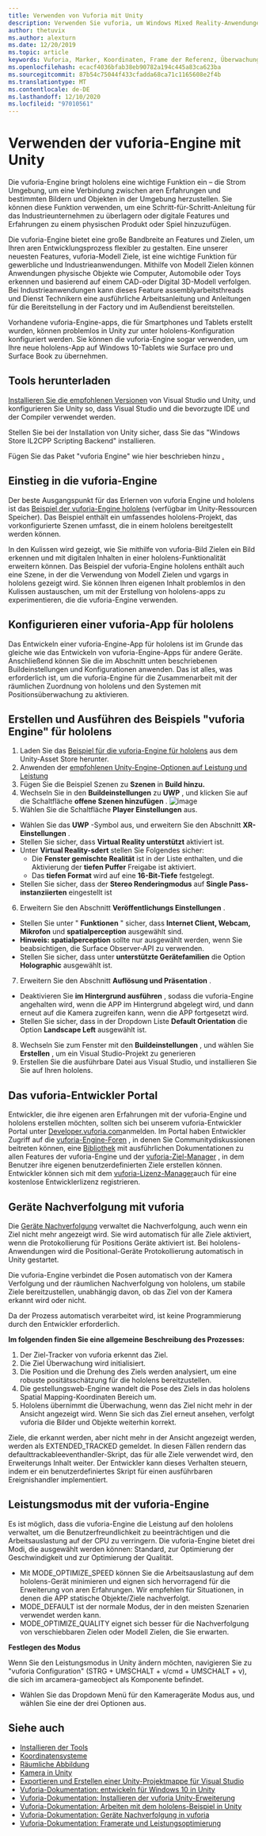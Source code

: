 ```yaml
---
title: Verwenden von Vuforia mit Unity
description: Verwenden Sie vuforia, um Windows Mixed Reality-Anwendungen in Unity zu erstellen.
author: thetuvix
ms.author: alexturn
ms.date: 12/20/2019
ms.topic: article
keywords: Vuforia, Marker, Koordinaten, Frame der Referenz, Überwachung, Mixed Reality-Headset, Windows Mixed Reality-Headset, Virtual Reality-Headset, Unity, hololens, Geräteüberwachung, Leistungsmodus, vuforia-Entwickler Portal
ms.openlocfilehash: ecacf4036bfab38eb90782a194c445a83ca623ba
ms.sourcegitcommit: 87b54c75044f433cfadda68ca71c1165608e2f4b
ms.translationtype: MT
ms.contentlocale: de-DE
ms.lasthandoff: 12/10/2020
ms.locfileid: "97010561"
---
```

# <a name="using-vuforia-engine-with-unity"></a>Verwenden der vuforia-Engine mit Unity

Die vuforia-Engine bringt hololens eine wichtige Funktion ein – die Strom Umgebung, um eine Verbindung zwischen aren Erfahrungen und bestimmten Bildern und Objekten in der Umgebung herzustellen. Sie können diese Funktion verwenden, um eine Schritt-für-Schritt-Anleitung für das Industrieunternehmen zu überlagern oder digitale Features und Erfahrungen zu einem physischen Produkt oder Spiel hinzuzufügen.

Die vuforia-Engine bietet eine große Bandbreite an Features und Zielen, um Ihren aren Entwicklungsprozess flexibler zu gestalten. Eine unserer neuesten Features, vuforia-Modell Ziele, ist eine wichtige Funktion für gewerbliche und Industrieanwendungen. Mithilfe von Modell Zielen können Anwendungen physische Objekte wie Computer, Automobile oder Toys erkennen und basierend auf einem CAD-oder Digital 3D-Modell verfolgen. Bei Industrieanwendungen kann dieses Feature assemblyarbeitsthreads und Dienst Technikern eine ausführliche Arbeitsanleitung und Anleitungen für die Bereitstellung in der Factory und im Außendienst bereitstellen.

Vorhandene vuforia-Engine-apps, die für Smartphones und Tablets erstellt wurden, können problemlos in Unity zur unter hololens-Konfiguration konfiguriert werden. Sie können die vuforia-Engine sogar verwenden, um Ihre neue hololens-App auf Windows 10-Tablets wie Surface pro und Surface Book zu übernehmen.


## <a name="get-the-tools"></a>Tools herunterladen

[Installieren Sie die empfohlenen Versionen](../install-the-tools.md) von Visual Studio und Unity, und konfigurieren Sie Unity so, dass Visual Studio und die bevorzugte IDE und der Compiler verwendet werden. 

Stellen Sie bei der Installation von Unity sicher, dass Sie das "Windows Store IL2CPP Scripting Backend" installieren.

Fügen Sie das Paket "vuforia Engine" wie hier beschrieben hinzu [.](https://library.vuforia.com/content/vuforia-library/en/articles/Solution/vuforia-engine-package-hosting-for-unity.html)

## <a name="getting-started-with-vuforia-engine"></a>Einstieg in die vuforia-Engine

Der beste Ausgangspunkt für das Erlernen von vuforia Engine und hololens ist das [Beispiel der vuforia-Engine hololens](https://assetstore.unity.com/packages/templates/packs/vuforia-hololens-sample-101553) (verfügbar im Unity-Ressourcen Speicher). Das Beispiel enthält ein umfassendes hololens-Projekt, das vorkonfigurierte Szenen umfasst, die in einem hololens bereitgestellt werden können.

In den Kulissen wird gezeigt, wie Sie mithilfe von vuforia-Bild Zielen ein Bild erkennen und mit digitalen Inhalten in einer hololens-Funktionalität erweitern können. Das Beispiel der vuforia-Engine hololens enthält auch eine Szene, in der die Verwendung von Modell Zielen und vgargs in hololens gezeigt wird. Sie können Ihren eigenen Inhalt problemlos in den Kulissen austauschen, um mit der Erstellung von hololens-apps zu experimentieren, die die vuforia-Engine verwenden.



## <a name="configuring-a-vuforia-app-for-hololens"></a>Konfigurieren einer vuforia-App für hololens

Das Entwickeln einer vuforia-Engine-App für hololens ist im Grunde das gleiche wie das Entwickeln von vuforia-Engine-Apps für andere Geräte. Anschließend können Sie die im Abschnitt unten beschriebenen Buildeinstellungen und Konfigurationen anwenden. Das ist alles, was erforderlich ist, um die vuforia-Engine für die Zusammenarbeit mit der räumlichen Zuordnung von hololens und den Systemen mit Positionsüberwachung zu aktivieren.

## <a name="build-and-run-the-vuforia-engine-sample-for-hololens"></a>Erstellen und Ausführen des Beispiels "vuforia Engine" für hololens
1.  Laden Sie das [Beispiel für die vuforia-Engine für hololens](https://assetstore.unity.com/packages/templates/packs/vuforia-hololens-sample-101553) aus dem Unity-Asset Store herunter.
2.  Anwenden der [empfohlenen Unity-Engine-Optionen auf Leistung und Leistung](performance-recommendations-for-unity.md)
3.  Fügen Sie die Beispiel Szenen zu **Szenen** in **Build hinzu.**
4.  Wechseln Sie in den **Buildeinstellungen** zu **UWP** , und klicken Sie auf die Schaltfläche **offene Szenen hinzufügen** .
![image](https://user-images.githubusercontent.com/45470042/89573103-173daa80-d7f8-11ea-9284-931a7b6c913d.png)
5.  Wählen Sie die Schaltfläche **Player Einstellungen** aus.  
   * Wählen Sie das **UWP** -Symbol aus, und erweitern Sie den Abschnitt **XR-Einstellungen** .
   * Stellen Sie sicher, dass **Virtual Reality unterstützt** aktiviert ist.    
   * Unter **Virtual Reality-sdert** stellen Sie Folgendes sicher:
     * Die **Fenster gemischte Realität** ist in der Liste enthalten, und die Aktivierung der **tiefen Puffer** Freigabe ist aktiviert. 
     * Das **tiefen Format** wird auf eine **16-Bit-Tiefe** festgelegt. 
   * Stellen Sie sicher, dass der **Stereo Renderingmodus** auf **Single Pass-instanziierten** eingestellt ist
6.  Erweitern Sie den Abschnitt **Veröffentlichungs Einstellungen** .
   * Stellen Sie unter " **Funktionen** " sicher, dass **Internet Client, Webcam, Mikrofon** und **spatialperception** ausgewählt sind.
   * **Hinweis: spatialperception** sollte nur ausgewählt werden, wenn Sie beabsichtigen, die Surface Observer-API zu verwenden.
   * Stellen Sie sicher, dass unter **unterstützte Gerätefamilien** die Option **Holographic** ausgewählt ist. 
7.  Erweitern Sie den Abschnitt **Auflösung und Präsentation** .
   * Deaktivieren Sie **im Hintergrund ausführen** , sodass die vuforia-Engine angehalten wird, wenn die APP im Hintergrund abgelegt wird, und dann erneut auf die Kamera zugreifen kann, wenn die APP fortgesetzt wird. 
   * Stellen Sie sicher, dass in der Dropdown Liste **Default Orientation** die Option **Landscape Left** ausgewählt ist.
8.  Wechseln Sie zum Fenster mit den **Buildeinstellungen** , und wählen Sie **Erstellen** , um ein Visual Studio-Projekt zu generieren
9.  Erstellen Sie die ausführbare Datei aus Visual Studio, und installieren Sie Sie auf Ihren hololens.

## <a name="the-vuforia-developer-portal"></a>Das vuforia-Entwickler Portal

Entwickler, die ihre eigenen aren Erfahrungen mit der vuforia-Engine und hololens erstellen möchten, sollten sich bei unserem vuforia-Entwickler Portal unter [Developer.vuforia.com](https://developer.vuforia.com/)anmelden. Im Portal haben Entwickler Zugriff auf die [vuforia-Engine-Foren](https://developer.vuforia.com/forum) , in denen Sie Communitydiskussionen beitreten können, eine [Bibliothek](https://library.vuforia.com/) mit ausführlichen Dokumentationen zu allen Features der vuforia-Engine und der [vuforia-Ziel-Manager](https://developer.vuforia.com/target-manager) , in dem Benutzer ihre eigenen benutzerdefinierten Ziele erstellen können. Entwickler können sich mit dem [vuforia-Lizenz-Manager](https://developer.vuforia.com/license-manager)auch für eine kostenlose Entwicklerlizenz registrieren.

## <a name="device-tracking-with-vuforia"></a>Geräte Nachverfolgung mit vuforia

Die [Geräte Nachverfolgung](https://library.vuforia.com/features/environments/device-tracker-overview.html) verwaltet die Nachverfolgung, auch wenn ein Ziel nicht mehr angezeigt wird. Sie wird automatisch für alle Ziele aktiviert, wenn die Protokollierung für Positions Geräte aktiviert ist. Bei hololens-Anwendungen wird die Positional-Geräte Protokollierung automatisch in Unity gestartet.

Die vuforia-Engine verbindet die Posen automatisch von der Kamera Verfolgung und der räumlichen Nachverfolgung von hololens, um stabile Ziele bereitzustellen, unabhängig davon, ob das Ziel von der Kamera erkannt wird oder nicht.

Da der Prozess automatisch verarbeitet wird, ist keine Programmierung durch den Entwickler erforderlich.


**Im folgenden finden Sie eine allgemeine Beschreibung des Prozesses:**
1. Der Ziel-Tracker von vuforia erkennt das Ziel.
2. Die Ziel Überwachung wird initialisiert.
3. Die Position und die Drehung des Ziels werden analysiert, um eine robuste positätsschätzung für die hololens bereitzustellen.
4. Die gestellungsweb-Engine wandelt die Pose des Ziels in das hololens Spatial Mapping-Koordinaten Bereich um.
5. Hololens übernimmt die Überwachung, wenn das Ziel nicht mehr in der Ansicht angezeigt wird. Wenn Sie sich das Ziel erneut ansehen, verfolgt vuforia die Bilder und Objekte weiterhin korrekt.

Ziele, die erkannt werden, aber nicht mehr in der Ansicht angezeigt werden, werden als EXTENDED_TRACKED gemeldet. In diesen Fällen rendern das defaulttrackableeventhandler-Skript, das für alle Ziele verwendet wird, den Erweiterungs Inhalt weiter. Der Entwickler kann dieses Verhalten steuern, indem er ein benutzerdefiniertes Skript für einen ausführbaren Ereignishandler implementiert.

## <a name="performance-mode-with-vuforia-engine"></a>Leistungsmodus mit der vuforia-Engine 

Es ist möglich, dass die vuforia-Engine die Leistung auf den hololens verwaltet, um die Benutzerfreundlichkeit zu beeinträchtigen und die Arbeitsauslastung auf der CPU zu verringern. Die vuforia-Engine bietet drei Modi, die ausgewählt werden können: Standard, zur Optimierung der Geschwindigkeit und zur Optimierung der Qualität. 

*   Mit MODE_OPTIMIZE_SPEED können Sie die Arbeitsauslastung auf dem hololens-Gerät minimieren und eignen sich hervorragend für die Erweiterung von aren Erfahrungen. Wir empfehlen für Situationen, in denen die APP statische Objekte/Ziele nachverfolgt.
*   MODE_DEFAULT ist der normale Modus, der in den meisten Szenarien verwendet werden kann.
*   MODE_OPTIMIZE_QUALITY eignet sich besser für die Nachverfolgung von verschiebbaren Zielen oder Modell Zielen, die Sie erwarten.

**Festlegen des Modus**

Wenn Sie den Leistungsmodus in Unity ändern möchten, navigieren Sie zu "vuforia Configuration" (STRG + UMSCHALT + v/cmd + UMSCHALT + v), die sich im arcamera-gameobject als Komponente befindet. 
*   Wählen Sie das Dropdown Menü für den Kamerageräte Modus aus, und wählen Sie eine der drei Optionen aus.


## <a name="see-also"></a>Siehe auch
* [Installieren der Tools](../install-the-tools.md)
* [Koordinatensysteme](../../design/coordinate-systems.md)
* [Räumliche Abbildung](../../design/spatial-mapping.md)
* [Kamera in Unity](camera-in-unity.md)
* [Exportieren und Erstellen einer Unity-Projektmappe für Visual Studio](exporting-and-building-a-unity-visual-studio-solution.md)
* [Vuforia-Dokumentation: entwickeln für Windows 10 in Unity](https://library.vuforia.com/articles/Solution/Developing-for-Windows-10-in-Unity)
* [Vuforia-Dokumentation: Installieren der vuforia Unity-Erweiterung](https://library.vuforia.com/articles/Solution/Installing-the-Unity-Extension)
* [Vuforia-Dokumentation: Arbeiten mit dem hololens-Beispiel in Unity](https://library.vuforia.com/articles/Solution/Working-with-the-HoloLens-sample-in-Unity)
* [Vuforia-Dokumentation: Geräte Nachverfolgung in vuforia](https://library.vuforia.com/features/environments/device-tracker-overview.html)
* [Vuforia-Dokumentation: Framerate und Leistungsoptimierung](https://library.vuforia.com/content/vuforia-library/en/articles/Solution/Framerate-Optimization-for-Mixed-Reality-Apps.html)
